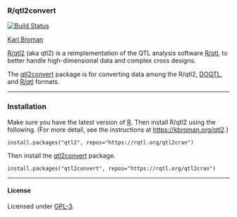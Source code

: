 ### R/qtl2convert

[![Build Status](https://travis-ci.org/rqtl/qtl2convert.svg?branch=master)](https://travis-ci.org/rqtl/qtl2convert)

[Karl Broman](https://kbroman.org)

[R/qtl2](https://kbroman.org/qtl2) (aka qtl2) is a reimplementation of
the QTL analysis software [R/qtl](https://rqtl.org), to better handle
high-dimensional data and complex cross designs.

The [qtl2convert](https://github.com/rqtl/qtl2convert) package is
for converting data among the R/qtl2,
[DOQTL](https://www.bioconductor.org/packages/3.9/bioc/html/DOQTL.html),
and [R/qtl](https://rqtl.org) formats.

---

### Installation

Make sure you have the latest version of [R](https://cran.r-project.org).
Then install R/qtl2 using the following. (For more
detail, see the instructions at <https://kbroman.org/qtl2>.)

    install.packages("qtl2", repos="https://rqtl.org/qtl2cran")

Then install the [qtl2convert](https://github.com/rqtl/qtl2convert)
package.

    install.packages("qtl2convert", repos="https://rqtl.org/qtl2cran")

---

#### License

Licensed under [GPL-3](https://www.r-project.org/Licenses/GPL-3).
